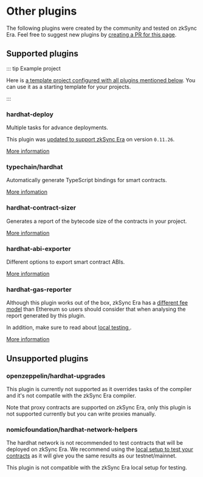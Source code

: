 # Other plugins

The following plugins were created by the community and tested on zkSync Era. Feel free to suggest new plugins by [creating a PR for this page](https://github.com/matter-labs/zksync-web-v2-docs/edit/main/docs/api/hardhat/other-plugins.md).

## Supported plugins

::: tip Example project

Here is [a template project configured with all plugins mentioned below](https://github.com/matter-labs/era-hardhat-with-plugins). You can use it as a starting template for your projects.

:::

### hardhat-deploy

Multiple tasks for advance deployments.

This plugin was [updated to support zkSync Era](https://github.com/wighawag/hardhat-deploy/pull/437) on version `0.11.26`.

[More information](https://www.npmjs.com/package/hardhat-deploy)

### typechain/hardhat

Automatically generate TypeScript bindings for smart contracts.

[More infomation](https://www.npmjs.com/package/@typechain/hardhat)


### hardhat-contract-sizer

Generates a report of the bytecode size of the contracts in your project.

[More information](https://www.npmjs.com/package/hardhat-contract-sizer)

### hardhat-abi-exporter

Different options to export smart contract ABIs.

[More information](https://www.npmjs.com/package/hardhat-abi-exporter)

### hardhat-gas-reporter

Although this plugin works out of the box, zkSync Era has a [ different fee model](../../dev/developer-guides/transactions/fee-model.md) than Ethereum so users should consider that when analysing the report generated by this plugin.

In addition, make sure to read about [local testing ](./testing.md).

[More information](https://www.npmjs.com/package/hardhat-gas-reporter)


## Unsupported plugins

### openzeppelin/hardhat-upgrades

This plugin is currently not supported as it overrides tasks of the compiler and it's not compatile with the zkSync Era compiler. 

Note that proxy contracts are supported on zkSync Era, only this plugin is not supported currently but you can write proxies manually.

### nomicfoundation/hardhat-network-helpers

The hardhat network is not recommended to test contracts that will be deployed on zkSync Era. We recommend using the [local setup to test your contracts](testing.md) as it will give you the same results as our testnet/mainnet.

This plugin is not compatible with the zkSync Era local setup for testing.


 
